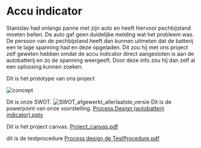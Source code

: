 # Accu indicator


Stanislav had onlangs panne met zijn auto en heeft hiervoor pechbijstand moeten bellen. De auto gaf geen duidelijke melding wat het probleem was. De persoon van de pechbijstand heeft dan kunnen uitmeten dat de batterij een te lage spanning had en deze opgeladen.
Dit zou hij met ons project zelf geweten hebben omdat de accu indicator direct aangesloten is aan de autobatterij en zo de spanning weergeeft. Door deze info zou hij dan zelf al een oplossing kunnen zoeken.


Dit is het prototype van ons project

![concept](https://github.com/jeffreyDauwe/Project-Process-design/assets/152855137/a935bf58-01fe-461a-9088-fd69bec40d7d)

Dit is onze SWOT.
![SWOT_afgewerkt_allerlaatste_versie](https://github.com/jeffreyDauwe/Project-Process-design/assets/152855137/058aa6ac-1b51-4d97-94bb-815b3a4a3319)
Dit is de powerpoint van onze voorstelling.
[Process Design (autobatterij indicator).pptx](https://github.com/jeffreyDauwe/Project-Process-design/files/13777597/Process.Design.autobatterij.indicator.pptx)


Dit is het project canvas.
[Project_canvas.pdf](https://github.com/jeffreyDauwe/Project-Process-design/files/13777628/Project_canvas.pdf)



dit is de testprocedure
[Process design de TestProcedure.pdf](https://github.com/jeffreyDauwe/Project-Process-design/files/13777648/Process.design.de.TestProcedure.pdf)
